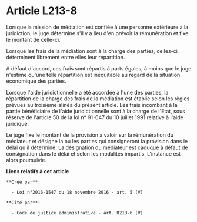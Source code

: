 # Article L213-8

Lorsque la mission de médiation est confiée à une personne extérieure à la juridiction, le juge détermine s'il y a lieu d'en
prévoir la rémunération et fixe le montant de celle-ci.

Lorsque les frais de la médiation sont à la charge des parties, celles-ci déterminent librement entre elles leur répartition.

A défaut d'accord, ces frais sont répartis à parts égales, à moins que le juge n'estime qu'une telle répartition est
inéquitable au regard de la situation économique des parties.

Lorsque l'aide juridictionnelle a été accordée à l'une des parties, la répartition de la charge des frais de la médiation est
établie selon les règles prévues au troisième alinéa du présent article. Les frais incombant à la partie bénéficiaire de
l'aide juridictionnelle sont à la charge de l'Etat, sous réserve de l'article 50 de la loi n° 91-647 du 10 juillet 1991
relative à l'aide juridique.

Le juge fixe le montant de la provision à valoir sur la rémunération du médiateur et désigne la ou les parties qui
consigneront la provision dans le délai qu'il détermine. La désignation du médiateur est caduque à défaut de consignation
dans le délai et selon les modalités impartis. L'instance est alors poursuivie.

**Liens relatifs à cet article**

	**Créé par**:

	  - Loi n°2016-1547 du 18 novembre 2016 - art. 5 (V)

	**Cité par**:

	  - Code de justice administrative - art. R213-6 (V)
